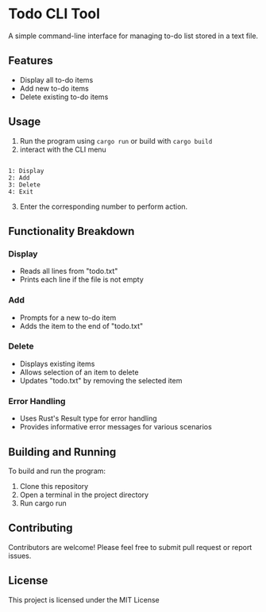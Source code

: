 # Todo CLI Tool

A simple command-line interface for managing to-do list stored in a text file.

## Features

- Display all to-do items
- Add new to-do items
- Delete existing to-do items

## Usage

1. Run the program using `cargo run` or build with `cargo build`
2. interact with the CLI menu

```CLI

1: Display
2: Add
3: Delete
4: Exit

```

3. Enter the corresponding number to perform action.

## Functionality Breakdown

### Display

- Reads all lines from "todo.txt"
- Prints each line if the file is not empty

### Add

- Prompts for a new to-do item
- Adds the item to the end of "todo.txt"

### Delete

- Displays existing items
- Allows selection of an item to delete
- Updates "todo.txt" by removing the selected item

### Error Handling

- Uses Rust's Result type for error handling
- Provides informative error messages for various scenarios

## Building and Running

To build and run the program:

1. Clone this repository
2. Open a terminal in the project directory
3. Run cargo run

## Contributing

Contributors are welcome! Please feel free to submit pull request or report issues.

## License

This project is licensed under the MIT License
